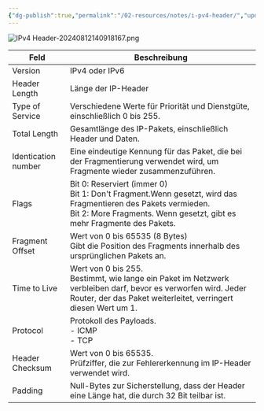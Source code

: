 ```yaml
---
{"dg-publish":true,"permalink":"/02-resources/notes/i-pv4-header/","updated":"2024-08-20T09:36:26.326+02:00"}
---
```


<style> .container {font-family: sans-serif; text-align: center;} .button-wrapper button {z-index: 1;height: 40px; width: 100px; margin: 10px;padding: 5px;} .excalidraw .App-menu_top .buttonList { display: flex;} .excalidraw-wrapper { height: 800px; margin: 50px; position: relative;} :root[dir="ltr"] .excalidraw .layer-ui__wrapper .zen-mode-transition.App-menu_bottom--transition-left {transform: none;} </style><script src="https://cdn.jsdelivr.net/npm/react@17/umd/react.production.min.js"></script><script src="https://cdn.jsdelivr.net/npm/react-dom@17/umd/react-dom.production.min.js"></script><script type="text/javascript" src="https://cdn.jsdelivr.net/npm/@excalidraw/excalidraw@0/dist/excalidraw.production.min.js"></script><div id="IPv4_Header_2024-07-22_1257.51.excalidraw.md1"></div><script>(function(){const InitialData={"type":"excalidraw","version":2,"source":"https://github.com/zsviczian/obsidian-excalidraw-plugin/releases/tag/2.3.0","elements":[{"type":"rectangle","version":428,"versionNonce":232806031,"index":"a0","isDeleted":false,"id":"_WY-222-EqsvTaRiDcIk3","fillStyle":"solid","strokeWidth":2,"strokeStyle":"solid","roughness":1,"opacity":100,"angle":0,"x":-1503.7511417082083,"y":-712.5072512567033,"strokeColor":"#1e1e1e","backgroundColor":"transparent","width":2228.8198383571685,"height":1225.2084125863835,"seed":400090067,"groupIds":[],"frameId":null,"roundness":null,"boundElements":[],"updated":1724140648761,"link":null,"locked":false},{"type":"rectangle","version":545,"versionNonce":2145476065,"index":"a1","isDeleted":false,"id":"_jS5qc3Qt3RrBcP_QdvAp","fillStyle":"solid","strokeWidth":2,"strokeStyle":"solid","roughness":1,"opacity":100,"angle":0,"x":-1503.7511417082083,"y":-712.5072512567033,"strokeColor":"#1e1e1e","backgroundColor":"transparent","width":350.9280160000892,"height":184.21988065141326,"seed":974656787,"groupIds":[],"frameId":null,"roundness":null,"boundElements":[{"type":"text","id":"vFdUyeX7"}],"updated":1724140648761,"link":null,"locked":false},{"type":"text","version":336,"versionNonce":1876208815,"index":"a2","isDeleted":false,"id":"vFdUyeX7","fillStyle":"solid","strokeWidth":2,"strokeStyle":"solid","roughness":1,"opacity":100,"angle":0,"x":-1387.3671126510349,"y":-665.3973109309967,"strokeColor":"#1e1e1e","backgroundColor":"transparent","width":118.15995788574219,"height":90,"seed":1782100029,"groupIds":[],"frameId":null,"roundness":null,"boundElements":[],"updated":1724140648761,"link":null,"locked":false,"fontSize":36,"fontFamily":1,"text":"Version\n4 bits","rawText":"Version\n4 bits","textAlign":"center","verticalAlign":"middle","containerId":"_jS5qc3Qt3RrBcP_QdvAp","originalText":"Version\n4 bits","autoResize":true,"lineHeight":1.25},{"type":"rectangle","version":681,"versionNonce":1494826703,"index":"a3","isDeleted":false,"id":"BNF_AstRb-FCRYAkhUjZX","fillStyle":"solid","strokeWidth":2,"strokeStyle":"solid","roughness":1,"opacity":100,"angle":0,"x":-1151.4233330635243,"y":-714.5895827599779,"strokeColor":"#1e1e1e","backgroundColor":"transparent","width":352.32780864468475,"height":184.21988065141326,"seed":1584798099,"groupIds":[],"frameId":null,"roundness":null,"boundElements":[{"type":"text","id":"3p0uE3RN"}],"updated":1724140648761,"link":null,"locked":false},{"type":"text","version":484,"versionNonce":1329207713,"index":"a4","isDeleted":false,"id":"3p0uE3RN","fillStyle":"solid","strokeWidth":2,"strokeStyle":"solid","roughness":1,"opacity":100,"angle":0,"x":-1101.0793902890334,"y":-667.4796424342713,"strokeColor":"#1e1e1e","backgroundColor":"transparent","width":251.63992309570312,"height":90,"seed":2051239731,"groupIds":[],"frameId":null,"roundness":null,"boundElements":[],"updated":1724140648761,"link":null,"locked":false,"fontSize":36,"fontFamily":1,"text":"Header Length\n4 bits","rawText":"Header Length\n4 bits","textAlign":"center","verticalAlign":"middle","containerId":"BNF_AstRb-FCRYAkhUjZX","originalText":"Header Length\n4 bits","autoResize":true,"lineHeight":1.25},{"type":"rectangle","version":585,"versionNonce":1256734081,"index":"a5","isDeleted":false,"id":"rMZn2gjtdQlQtz1HYhlks","fillStyle":"solid","strokeWidth":2,"strokeStyle":"solid","roughness":1,"opacity":100,"angle":0,"x":-795.0711205656272,"y":-711.6959173066243,"strokeColor":"#1e1e1e","backgroundColor":"transparent","width":380.32366153659444,"height":184.21988065141326,"seed":304706589,"groupIds":[],"frameId":null,"roundness":null,"boundElements":[{"type":"text","id":"spxW9cLp"}],"updated":1724140648761,"link":null,"locked":false},{"type":"text","version":390,"versionNonce":1692735247,"index":"a6","isDeleted":false,"id":"spxW9cLp","fillStyle":"solid","strokeWidth":2,"strokeStyle":"solid","roughness":1,"opacity":100,"angle":0,"x":-746.1852297387362,"y":-664.5859769809177,"strokeColor":"#1e1e1e","backgroundColor":"transparent","width":282.5518798828125,"height":90,"seed":813623421,"groupIds":[],"frameId":null,"roundness":null,"boundElements":[],"updated":1724140648761,"link":null,"locked":false,"fontSize":36,"fontFamily":1,"text":"Type of Service\n8 bits","rawText":"Type of Service\n8 bits","textAlign":"center","verticalAlign":"middle","containerId":"rMZn2gjtdQlQtz1HYhlks","originalText":"Type of Service\n8 bits","autoResize":true,"lineHeight":1.25},{"type":"rectangle","version":463,"versionNonce":2037210415,"index":"a9","isDeleted":false,"id":"EQaDhJB55XrkOIz0rg6oS","fillStyle":"solid","strokeWidth":2,"strokeStyle":"solid","roughness":1,"opacity":100,"angle":0,"x":-418.3037497214293,"y":-709.968025208162,"strokeColor":"#1e1e1e","backgroundColor":"transparent","width":1142.2307979899192,"height":182.53629347855278,"seed":1836632851,"groupIds":[],"frameId":null,"roundness":null,"boundElements":[{"type":"text","id":"jUjuSR4h"}],"updated":1724140648761,"link":null,"locked":false},{"type":"text","version":315,"versionNonce":612733249,"index":"aA","isDeleted":false,"id":"jUjuSR4h","fillStyle":"solid","strokeWidth":2,"strokeStyle":"solid","roughness":1,"opacity":100,"angle":0,"x":33.735675762788105,"y":-663.6998784688856,"strokeColor":"#1e1e1e","backgroundColor":"transparent","width":238.15194702148438,"height":90,"seed":677872221,"groupIds":[],"frameId":null,"roundness":null,"boundElements":[],"updated":1724140648761,"link":null,"locked":false,"fontSize":36,"fontFamily":1,"text":"Total Length\n16 bits","rawText":"Total Length\n16 bits","textAlign":"center","verticalAlign":"middle","containerId":"EQaDhJB55XrkOIz0rg6oS","originalText":"Total Length\n16 bits","autoResize":true,"lineHeight":1.25},{"type":"rectangle","version":383,"versionNonce":1126416673,"index":"aB","isDeleted":false,"id":"eNIO9K6zyokOmPqdr_kV0","fillStyle":"solid","strokeWidth":2,"strokeStyle":"solid","roughness":1,"opacity":100,"angle":0,"x":-1499.8986060076404,"y":-529.3000095009154,"strokeColor":"#1e1e1e","backgroundColor":"transparent","width":1085.2144844066324,"height":210.99603866316446,"seed":556877427,"groupIds":[],"frameId":null,"roundness":null,"boundElements":[{"type":"text","id":"mIpFmE20"}],"updated":1724140648761,"link":null,"locked":false},{"type":"text","version":317,"versionNonce":1120738671,"index":"aBV","isDeleted":false,"id":"mIpFmE20","fillStyle":"solid","strokeWidth":2,"strokeStyle":"solid","roughness":1,"opacity":100,"angle":0,"x":-1060.4312716412383,"y":-448.8019901693332,"strokeColor":"#1e1e1e","backgroundColor":"transparent","width":206.27981567382812,"height":50,"seed":641723891,"groupIds":[],"frameId":null,"roundness":null,"boundElements":[],"updated":1724140648761,"link":null,"locked":false,"fontSize":20,"fontFamily":1,"text":"Identification number\n16 bits","rawText":"Identification number\n16 bits","textAlign":"center","verticalAlign":"middle","containerId":"eNIO9K6zyokOmPqdr_kV0","originalText":"Identification number\n16 bits","autoResize":true,"lineHeight":1.25},{"type":"rectangle","version":391,"versionNonce":1027970959,"index":"aE","isDeleted":false,"id":"EdlsY75E60FqQdKEcYK8n","fillStyle":"solid","strokeWidth":2,"strokeStyle":"solid","roughness":1,"opacity":50,"angle":0,"x":-412.3192332029553,"y":-529.5353412563637,"strokeColor":"#1e1e1e","backgroundColor":"transparent","width":300.33531997497244,"height":209.3057958946717,"seed":1633381501,"groupIds":[],"frameId":null,"roundness":null,"boundElements":[{"type":"text","id":"VndzRqwa"}],"updated":1724140648761,"link":null,"locked":false},{"type":"text","version":338,"versionNonce":1428991201,"index":"aEV","isDeleted":false,"id":"VndzRqwa","fillStyle":"solid","strokeWidth":2,"strokeStyle":"solid","roughness":1,"opacity":50,"angle":0,"x":-287.7015610084378,"y":-437.38244330902785,"strokeColor":"#1e1e1e","backgroundColor":"transparent","width":51.0999755859375,"height":25,"seed":779111219,"groupIds":[],"frameId":null,"roundness":null,"boundElements":[],"updated":1724140648761,"link":null,"locked":false,"fontSize":20,"fontFamily":1,"text":"Flags","rawText":"Flags","textAlign":"center","verticalAlign":"middle","containerId":"EdlsY75E60FqQdKEcYK8n","originalText":"Flags","autoResize":true,"lineHeight":1.25},{"type":"rectangle","version":509,"versionNonce":1940285633,"index":"aF","isDeleted":false,"id":"9NfoPbN-ddaiyG7tAAyCG","fillStyle":"solid","strokeWidth":2,"strokeStyle":"solid","roughness":1,"opacity":100,"angle":0,"x":-110.79369044127384,"y":-527.3288297701106,"strokeColor":"#1e1e1e","backgroundColor":"transparent","width":833.406259333936,"height":209.3057958946717,"seed":1569035155,"groupIds":[],"frameId":null,"roundness":null,"boundElements":[{"type":"text","id":"etr6LHPy"}],"updated":1724140648761,"link":null,"locked":false},{"type":"text","version":493,"versionNonce":1323450319,"index":"aG","isDeleted":false,"id":"etr6LHPy","fillStyle":"solid","strokeWidth":2,"strokeStyle":"solid","roughness":1,"opacity":100,"angle":0,"x":157.6435090499129,"y":-467.6759318227747,"strokeColor":"#1e1e1e","backgroundColor":"transparent","width":296.5318603515625,"height":90,"seed":1427267229,"groupIds":[],"frameId":null,"roundness":null,"boundElements":[],"updated":1724140648761,"link":null,"locked":false,"fontSize":36,"fontFamily":1,"text":"Fragment Offset\n13 bits","rawText":"Fragment Offset\n13 bits","textAlign":"center","verticalAlign":"middle","containerId":"9NfoPbN-ddaiyG7tAAyCG","originalText":"Fragment Offset\n13 bits","autoResize":true,"lineHeight":1.25},{"type":"rectangle","version":403,"versionNonce":591883759,"index":"aH","isDeleted":false,"id":"WDKlYut8Zfj9ggPaAX0cR","fillStyle":"solid","strokeWidth":2,"strokeStyle":"solid","roughness":1,"opacity":100,"angle":0,"x":-410.37850263901123,"y":-527.6903166405782,"strokeColor":"#1e1e1e","backgroundColor":"transparent","width":97.24875215084441,"height":209.3057958946717,"seed":685804893,"groupIds":[],"frameId":null,"roundness":null,"boundElements":[{"type":"text","id":"jvdLeaAS"}],"updated":1724140648761,"link":null,"locked":false},{"type":"text","version":352,"versionNonce":698477697,"index":"aI","isDeleted":false,"id":"jvdLeaAS","fillStyle":"solid","strokeWidth":2,"strokeStyle":"solid","roughness":1,"opacity":100,"angle":0,"x":-374.13812161974136,"y":-445.53741869324233,"strokeColor":"#1e1e1e","backgroundColor":"transparent","width":24.767990112304688,"height":45,"seed":695920797,"groupIds":[],"frameId":null,"roundness":null,"boundElements":[],"updated":1724140648761,"link":null,"locked":false,"fontSize":36,"fontFamily":1,"text":"0","rawText":"0","textAlign":"center","verticalAlign":"middle","containerId":"WDKlYut8Zfj9ggPaAX0cR","originalText":"0","autoResize":true,"lineHeight":1.25},{"type":"rectangle","version":393,"versionNonce":1922217057,"index":"aJ","isDeleted":false,"id":"BTVDFgXd1JRbEREJ726zV","fillStyle":"solid","strokeWidth":2,"strokeStyle":"solid","roughness":1,"opacity":100,"angle":0,"x":-312.90108314018653,"y":-525.7340329886354,"strokeColor":"#1e1e1e","backgroundColor":"transparent","width":101.36876625639914,"height":204.13612737809947,"seed":260259837,"groupIds":[],"frameId":null,"roundness":null,"boundElements":[{"type":"text","id":"peaU81xx"}],"updated":1724140648761,"link":null,"locked":false},{"type":"text","version":348,"versionNonce":1013579311,"index":"aK","isDeleted":false,"id":"peaU81xx","fillStyle":"solid","strokeWidth":2,"strokeStyle":"solid","roughness":1,"opacity":100,"angle":0,"x":-276.2566932981198,"y":-468.66596929958564,"strokeColor":"#1e1e1e","backgroundColor":"transparent","width":28.079986572265625,"height":90,"seed":477378653,"groupIds":[],"frameId":null,"roundness":null,"boundElements":[],"updated":1724140648761,"link":null,"locked":false,"fontSize":36,"fontFamily":1,"text":"D\nF","rawText":"D\nF","textAlign":"center","verticalAlign":"middle","containerId":"BTVDFgXd1JRbEREJ726zV","originalText":"D\nF","autoResize":true,"lineHeight":1.25},{"type":"rectangle","version":399,"versionNonce":1510498383,"index":"aP","isDeleted":false,"id":"TOjsIPlK3giAGOGJh8hk3","fillStyle":"solid","strokeWidth":2,"strokeStyle":"solid","roughness":1,"opacity":100,"angle":0,"x":-209.47300489239524,"y":-528.1028674151434,"strokeColor":"#1e1e1e","backgroundColor":"transparent","width":101.36876625639914,"height":204.13612737809947,"seed":1443938877,"groupIds":[],"frameId":null,"roundness":null,"boundElements":[{"type":"text","id":"hMPVn4mW"}],"updated":1724140648761,"link":null,"locked":false},{"type":"text","version":361,"versionNonce":1902628897,"index":"aQ","isDeleted":false,"id":"hMPVn4mW","fillStyle":"solid","strokeWidth":2,"strokeStyle":"solid","roughness":1,"opacity":100,"angle":0,"x":-172.5766161489613,"y":-471.0348037260936,"strokeColor":"#1e1e1e","backgroundColor":"transparent","width":27.57598876953125,"height":90,"seed":848786077,"groupIds":[],"frameId":null,"roundness":null,"boundElements":[],"updated":1724140648761,"link":null,"locked":false,"fontSize":36,"fontFamily":1,"text":"M\nF","rawText":"M\nF","textAlign":"center","verticalAlign":"middle","containerId":"TOjsIPlK3giAGOGJh8hk3","originalText":"M\nF","autoResize":true,"lineHeight":1.25},{"type":"rectangle","version":427,"versionNonce":2065376257,"index":"aV","isDeleted":false,"id":"lVpUvXsIBQ2QOCzh0wQyy","fillStyle":"solid","strokeWidth":2,"strokeStyle":"solid","roughness":1,"opacity":100,"angle":0,"x":-1501.0195764939533,"y":-315.88964678206173,"strokeColor":"#1e1e1e","backgroundColor":"transparent","width":568.4896712807198,"height":203.48446886978275,"seed":376201171,"groupIds":[],"frameId":null,"roundness":null,"boundElements":[{"type":"text","id":"ILP5RCCw"}],"updated":1724140648761,"link":null,"locked":false},{"type":"text","version":315,"versionNonce":848943247,"index":"aW","isDeleted":false,"id":"ILP5RCCw","fillStyle":"solid","strokeWidth":2,"strokeStyle":"solid","roughness":1,"opacity":100,"angle":0,"x":-1323.391577401445,"y":-259.14741234717036,"strokeColor":"#1e1e1e","backgroundColor":"transparent","width":213.23367309570312,"height":90,"seed":450669011,"groupIds":[],"frameId":null,"roundness":null,"boundElements":[],"updated":1724140648762,"link":"[[02 - RESOURCES/Notes/TTL\|TTL]]","locked":false,"fontSize":36,"fontFamily":1,"text":"📍[[02 - RESOURCES/Notes/TTL\|TTL]]\n8 bits","rawText":"[[02 - RESOURCES/Notes/TTL\|TTL]]\n8 bits","textAlign":"center","verticalAlign":"middle","containerId":"lVpUvXsIBQ2QOCzh0wQyy","originalText":"📍[[02 - RESOURCES/Notes/TTL\|TTL]]\n8 bits","autoResize":true,"lineHeight":1.25},{"type":"rectangle","version":507,"versionNonce":101576367,"index":"aX","isDeleted":false,"id":"gW2sxoht5R8QgK_OkIZ0b","fillStyle":"solid","strokeWidth":2,"strokeStyle":"solid","roughness":1,"opacity":100,"angle":0,"x":-935.1647274764381,"y":-320.337376181428,"strokeColor":"#1e1e1e","backgroundColor":"transparent","width":514.9147284375106,"height":203.48446886978275,"seed":2008390707,"groupIds":[],"frameId":null,"roundness":null,"boundElements":[{"type":"text","id":"RuGxKeOy"}],"updated":1724140648762,"link":null,"locked":false},{"type":"text","version":404,"versionNonce":487643073,"index":"aY","isDeleted":false,"id":"RuGxKeOy","fillStyle":"solid","strokeWidth":2,"strokeStyle":"solid","roughness":1,"opacity":100,"angle":0,"x":-751.2013436653976,"y":-263.5951417465366,"strokeColor":"#1e1e1e","backgroundColor":"transparent","width":146.9879608154297,"height":90,"seed":1371119059,"groupIds":[],"frameId":null,"roundness":null,"boundElements":[],"updated":1724140648762,"link":null,"locked":false,"fontSize":36,"fontFamily":1,"text":"Protocol\n8 bits","rawText":"Protocol\n8 bits","textAlign":"center","verticalAlign":"middle","containerId":"gW2sxoht5R8QgK_OkIZ0b","originalText":"Protocol\n8 bits","autoResize":true,"lineHeight":1.25},{"type":"rectangle","version":396,"versionNonce":1199716257,"index":"ad","isDeleted":false,"id":"zMUgsRAQpgEiHicdbo9vZ","fillStyle":"solid","strokeWidth":2,"strokeStyle":"solid","roughness":1,"opacity":100,"angle":0,"x":-414.61453734593624,"y":-318.23690232639484,"strokeColor":"#1e1e1e","backgroundColor":"transparent","width":1143.003534188982,"height":200.73520275674346,"seed":1616397747,"groupIds":[],"frameId":null,"roundness":null,"boundElements":[{"type":"text","id":"hGFxjd0L"}],"updated":1724140648762,"link":null,"locked":false},{"type":"text","version":314,"versionNonce":311906031,"index":"ae","isDeleted":false,"id":"hGFxjd0L","fillStyle":"solid","strokeWidth":2,"strokeStyle":"solid","roughness":1,"opacity":100,"angle":0,"x":11.321281262226648,"y":-262.8693009480231,"strokeColor":"#1e1e1e","backgroundColor":"transparent","width":291.13189697265625,"height":90,"seed":1495336285,"groupIds":[],"frameId":null,"roundness":null,"boundElements":[],"updated":1724140648762,"link":null,"locked":false,"fontSize":36,"fontFamily":1,"text":"Header checksum\n16 bits","rawText":"Header checksum\n16 bits","textAlign":"center","verticalAlign":"middle","containerId":"zMUgsRAQpgEiHicdbo9vZ","originalText":"Header checksum\n16 bits","autoResize":true,"lineHeight":1.25},{"type":"rectangle","version":387,"versionNonce":1204656399,"index":"af","isDeleted":false,"id":"bhiHi4_k45mEXyfrqlRCb","fillStyle":"solid","strokeWidth":2,"strokeStyle":"solid","roughness":1,"opacity":100,"angle":0,"x":-1501.7790473438617,"y":-114.82276804656783,"strokeColor":"#1e1e1e","backgroundColor":"transparent","width":2227.3623443522197,"height":176.8380580976852,"seed":1870225149,"groupIds":[],"frameId":null,"roundness":null,"boundElements":[{"type":"text","id":"GnY0NtQR"}],"updated":1724140648762,"link":null,"locked":false},{"type":"text","version":320,"versionNonce":406815585,"index":"ag","isDeleted":false,"id":"GnY0NtQR","fillStyle":"solid","strokeWidth":2,"strokeStyle":"solid","roughness":1,"opacity":100,"angle":0,"x":-555.2198234099394,"y":-71.40373899772523,"strokeColor":"#1e1e1e","backgroundColor":"transparent","width":334.243896484375,"height":90,"seed":256105747,"groupIds":[],"frameId":null,"roundness":null,"boundElements":[],"updated":1724140648762,"link":null,"locked":false,"fontSize":36,"fontFamily":1,"text":"Source IP Address\n32 bits","rawText":"Source IP Address\n32 bits","textAlign":"center","verticalAlign":"middle","containerId":"bhiHi4_k45mEXyfrqlRCb","originalText":"Source IP Address\n32 bits","autoResize":true,"lineHeight":1.25},{"type":"rectangle","version":455,"versionNonce":723152705,"index":"ah","isDeleted":false,"id":"f1fa1jYgbh56owtqpbdJR","fillStyle":"solid","strokeWidth":2,"strokeStyle":"solid","roughness":1,"opacity":100,"angle":0,"x":-1495.543430478374,"y":58.85746758508719,"strokeColor":"#1e1e1e","backgroundColor":"transparent","width":2227.3623443522197,"height":176.8380580976852,"seed":320251603,"groupIds":[],"frameId":null,"roundness":null,"boundElements":[{"type":"text","id":"sIpDS0me"}],"updated":1724140648762,"link":null,"locked":false},{"type":"text","version":401,"versionNonce":2105008463,"index":"ai","isDeleted":false,"id":"sIpDS0me","fillStyle":"solid","strokeWidth":2,"strokeStyle":"solid","roughness":1,"opacity":100,"angle":0,"x":-591.8961938491391,"y":102.2764966339298,"strokeColor":"#1e1e1e","backgroundColor":"transparent","width":420.06787109375,"height":90,"seed":2111853683,"groupIds":[],"frameId":null,"roundness":null,"boundElements":[],"updated":1724140648762,"link":null,"locked":false,"fontSize":36,"fontFamily":1,"text":"Destination IP Address\n32 bits","rawText":"Destination IP Address\n32 bits","textAlign":"center","verticalAlign":"middle","containerId":"f1fa1jYgbh56owtqpbdJR","originalText":"Destination IP Address\n32 bits","autoResize":true,"lineHeight":1.25},{"type":"rectangle","version":383,"versionNonce":28106607,"index":"aj","isDeleted":false,"id":"TYG46jhrZgaBeX5YQjjSC","fillStyle":"solid","strokeWidth":2,"strokeStyle":"solid","roughness":1,"opacity":100,"angle":0,"x":-1496.7905538514715,"y":229.37988075071235,"strokeColor":"#1e1e1e","backgroundColor":"transparent","width":2227.3623443522206,"height":290.5196668747685,"seed":1232513523,"groupIds":[],"frameId":null,"roundness":null,"boundElements":[{"type":"text","id":"0khC6kpn"}],"updated":1724140648762,"link":null,"locked":false},{"type":"text","version":323,"versionNonce":1671844609,"index":"ak","isDeleted":false,"id":"0khC6kpn","fillStyle":"solid","strokeWidth":2,"strokeStyle":"solid","roughness":1,"opacity":100,"angle":0,"x":-562.2053289409862,"y":329.6397141880966,"strokeColor":"#1e1e1e","backgroundColor":"transparent","width":358.19189453125,"height":90,"seed":570279613,"groupIds":[],"frameId":null,"roundness":null,"boundElements":[],"updated":1724140648762,"link":null,"locked":false,"fontSize":36,"fontFamily":1,"text":"Options and Padding\nbis 60 bytes","rawText":"Options and Padding\nbis 60 bytes","textAlign":"center","verticalAlign":"middle","containerId":"TYG46jhrZgaBeX5YQjjSC","originalText":"Options and Padding\nbis 60 bytes","autoResize":true,"lineHeight":1.25}],"appState":{"theme":"dark","viewBackgroundColor":"#ffffff","currentItemStrokeColor":"#1e1e1e","currentItemBackgroundColor":"transparent","currentItemFillStyle":"solid","currentItemStrokeWidth":2,"currentItemStrokeStyle":"solid","currentItemRoughness":1,"currentItemOpacity":100,"currentItemFontFamily":1,"currentItemFontSize":36,"currentItemTextAlign":"left","currentItemStartArrowhead":null,"currentItemEndArrowhead":"arrow","scrollX":2495.1327805838473,"scrollY":2529.0637675672474,"zoom":{"value":0.20000000000000007},"currentItemRoundness":"sharp","gridSize":null,"gridColor":{"Bold":"#C9C9C9","Regular":"#EDEDED"},"currentStrokeOptions":null,"previousGridSize":null,"frameRendering":{"enabled":true,"clip":true,"name":true,"outline":true},"objectsSnapModeEnabled":false},"files":{}};InitialData.scrollToContent=true;App=()=>{const e=React.useRef(null),t=React.useRef(null),[n,i]=React.useState({width:void 0,height:void 0});return React.useEffect(()=>{i({width:t.current.getBoundingClientRect().width,height:t.current.getBoundingClientRect().height});const e=()=>{i({width:t.current.getBoundingClientRect().width,height:t.current.getBoundingClientRect().height})};return window.addEventListener("resize",e),()=>window.removeEventListener("resize",e)},[t]),React.createElement(React.Fragment,null,React.createElement("div",{className:"excalidraw-wrapper",ref:t},React.createElement(ExcalidrawLib.Excalidraw,{ref:e,width:n.width,height:n.height,initialData:InitialData,viewModeEnabled:!0,zenModeEnabled:!0,gridModeEnabled:!1})))},excalidrawWrapper=document.getElementById("IPv4_Header_2024-07-22_1257.51.excalidraw.md1");ReactDOM.render(React.createElement(App),excalidrawWrapper);})();</script>

![IPv4 Header-20240812140918167.png](/img/user/02%20-%20RESOURCES/Files/IPv4%20Header-20240812140918167.png)

| Feld                | Beschreibung                                                                                                                                                                                   |
| ------------------- | ---------------------------------------------------------------------------------------------------------------------------------------------------------------------------------------------- |
| Version             | IPv4 oder IPv6                                                                                                                                                                                 |
| Header Length       | Länge der IP-Header                                                                                                                                                                            |
| Type of Service     | Verschiedene Werte für Priorität und Dienstgüte, einschließlich 0 bis 255.                                                                                                                     |
| Total Length        | Gesamtlänge des IP-Pakets, einschließlich Header und Daten.                                                                                                                                    |
| Identication number | Eine eindeutige Kennung für das Paket, die bei der Fragmentierung verwendet wird, um Fragmente wieder zusammenzuführen.                                                                        |
| Flags               | Bit 0: Reserviert (immer 0)<br>Bit 1: Don't Fragment.Wenn gesetzt, wird das Fragmentieren des Pakets vermieden.<br>Bit 2: More Fragments. Wenn gesetzt, gibt es mehr Fragmente des Pakets.<br> |
| Fragment Offset     | Wert von 0 bis 65535 (8 Bytes)<br>Gibt die Position des Fragments innerhalb des ursprünglichen Pakets an.<br>                                                                                  |
| Time to Live        | Wert von 0 bis 255.<br>Bestimmt, wie lange ein Paket im Netzwerk verbleiben darf, bevor es verworfen wird. Jeder Router, der das Paket weiterleitet, verringert diesen Wert um 1.<br>          |
| Protocol            | Protokoll des Payloads.<br>- ICMP<br>- TCP                                                                                                                                                     |
| Header Checksum     | Wert von 0 bis 65535.<br>Prüfziffer, die zur Fehlererkennung im IP-Header verwendet wird.<br>                                                                                                  |
| Padding             | Null-Bytes zur Sicherstellung, dass der Header eine Länge hat, die durch 32 Bit teilbar ist.                                                                                                   |
